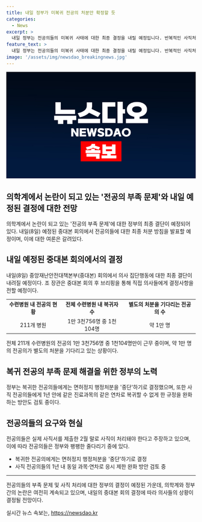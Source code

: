 ```yaml
---
title: 내일 정부가 미복귀 전공의 처분안 확정할 듯
categories:
  - News
excerpt: >
  내일 정부는 전공의들의 미복귀 사태에 대한 최종 결정을 내릴 예정입니다. 반복적인 사직처리를 마치고 더 이상 돌아오지 않는 전공의에 대한 처분 방안을 확정할 것으로 보입니다. 이는 하반기 전공의 모집을 위해 복귀율을 높이기 위한 노력으로 풀이됩니다. 현재 병원 내 전공의 부재로 인한 인력 부족 문제가 심각하여, 정부는 이를 해결하기 위한 다양한 대책을 검토 중에 있습니다.
feature_text: >
  내일 정부는 전공의들의 미복귀 사태에 대한 최종 결정을 내릴 예정입니다. 반복적인 사직처리를 마치고 더 이상 돌아오지 않는 전공의에 대한 처분 방안을 확정할 것으로 보입니다. 이는 하반기 전공의 모집을 위해 복귀율을 높이기 위한 노력으로 풀이됩니다. 현재 병원 내 전공의 부재로 인한 인력 부족 문제가 심각하여, 정부는 이를 해결하기 위한 다양한 대책을 검토 중에 있습니다.
image: '/assets/img/newsdao_breakingnews.jpg'
---
```


<p><img src="/assets/img/newsdao_breakingnews.jpg" alt="koreaapp 속보" /></p>

<h2 data-ke-size="size26">의학계에서 논란이 되고 있는 '전공의 부족 문제'와 내일 예정된 결정에 대한 전망</h2>

<p data-ke-size="size16">의학계에서 논란이 되고 있는 '전공의 부족 문제'에 대한 정부의 최종 결단이 예정되어 있다. 내일(8일) 예정된 중대본 회의에서 전공의들에 대한 최종 처분 방침을 발표할 예정이며, 이에 대한 여론은 갈려있다.</p>

<h2 data-ke-size="size26">내일 예정된 중대본 회의에서의 결정</h2>

<p data-ke-size="size16">내일(8일) 중앙재난안전대책본부(중대본) 회의에서 의사 집단행동에 대한 최종 결단이 내려질 예정이다. 조 장관은 중대본 회의 후 브리핑을 통해 직접 의사들에게 결정사항을 전할 예정이다.</p>

<table>
    <tr>
        <td style="text-align: center; height: 17px;"><b>수련병원 내 전공의 현황</b></td>
        <td style="text-align: center; height: 17px;"><b>전체 수련병원 내 복귀자 수</b></td>
        <td style="text-align: center; height: 17px;"><b>별도의 처분을 기다리는 전공의 수</b></td>
    </tr>
    <tr>
        <td style="text-align: center; height: 17px;">211개 병원</td>
        <td style="text-align: center; height: 17px;">1만 3천756명 중 1천104명</td>
        <td style="text-align: center; height: 17px;">약 1만 명</td>
    </tr>
</table>

<p data-ke-size="size16">전체 211개 수련병원의 전공의 1만 3천756명 중 1천104명만이 근무 중이며, 약 1만 명의 전공의가 별도의 처분을 기다리고 있는 상황이다.</p>

<h2 data-ke-size="size26">복귀 전공의 부족 문제 해결을 위한 정부의 노력</h2>

<p data-ke-size="size16">정부는 복귀한 전공의들에게는 면허정지 행정처분을 '중단'하기로 결정했으며, 또한 사직 전공의들에게 1년 안에 같은 진료과목의 같은 연차로 복귀할 수 없게 한 규정을 완화하는 방안도 검토 중이다.</p>

<h2 data-ke-size="size26">전공의들의 요구와 현실</h2>

<p data-ke-size="size16">전공의들은 실제 사직서를 제출한 2월 말로 사직이 처리돼야 한다고 주장하고 있으며, 이에 따라 전공의들은 정부와 팽팽한 줄다리기 중에 있다.</p>

<ul>
    <li>복귀한 전공의에게는 면허정지 행정처분을 '중단'하기로 결정</li>
    <li>사직 전공의들의 1년 내 동일 과목·연차로 응시 제한 완화 방안 검토 중</li>
</ul>

<hr>

<p data-ke-size="size16">전공의들의 부족 문제 및 사직 처리에 대한 정부의 결정이 예정된 가운데, 의학계와 정부 간의 논란은 여전히 계속되고 있으며, 내일의 중대본 회의 결정에 따라 의사들의 상황이 결정될 전망이다.</p>
실시간 뉴스 속보는, <a href="https://newsdao.kr" rel="dofollow">https://newsdao.kr</a>


